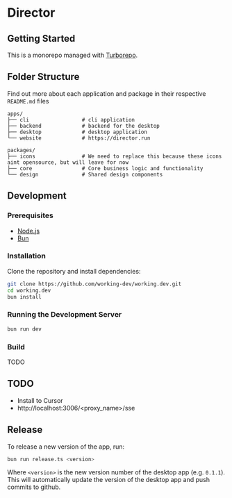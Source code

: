 # Director

## Getting Started

This is a monorepo managed with [Turborepo](https://turbo.build/).

## Folder Structure

Find out more about each application and package in their respective `README.md` files

```
apps/
├── cli                 # cli application
├── backend             # backend for the desktop
├── desktop             # desktop application
└── website             # https://director.run

packages/
├── icons               # We need to replace this because these icons aint opensource, but will leave for now
├── core                # Core business logic and functionality
└── design              # Shared design components
```

## Development

### Prerequisites

- [Node.js](https://nodejs.org/) 
- [Bun](https://bun.sh/) 

### Installation

Clone the repository and install dependencies:

```bash
git clone https://github.com/working-dev/working.dev.git
cd working.dev
bun install
```

### Running the Development Server

```bash
bun run dev
```

### Build

TODO

## TODO

- Install to Cursor
- http://localhost:3006/<proxy_name>/sse

## Release

To release a new version of the app, run:

```bash
bun run release.ts <version>
```

Where `<version>` is the new version number of the desktop app (e.g. `0.1.1`). This will automatically update the version of the desktop app and push commits to github.